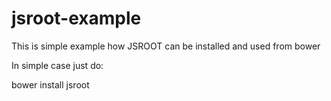 # jsroot-example

This is simple example how JSROOT can be installed and used from bower

In simple case just do:

   bower install jsroot


